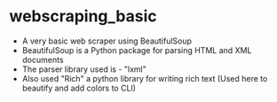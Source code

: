 # webscraping_basic
- A very basic web scraper using BeautifulSoup
- BeautifulSoup is a Python package for parsing HTML and XML documents
- The parser library used is - "lxml"
- Also used "Rich" a python library for writing rich text (Used here to beautify and add colors to CLI)
